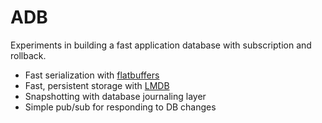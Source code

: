 ADB
===

Experiments in building a fast application database with subscription and rollback.

- Fast serialization with [flatbuffers](https://flatbuffers.dev/)
- Fast, persistent storage with [LMDB](https://en.wikipedia.org/wiki/Lightning_Memory-Mapped_Database)
- Snapshotting with database journaling layer
- Simple pub/sub for responding to DB changes
